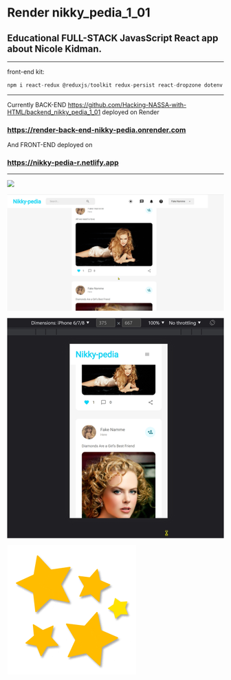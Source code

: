 # Render nikky_pedia_1_01

## Educational FULL-STACK JavasScript React app about Nicole Kidman.
---
front-end kit:

```js
npm i react-redux @reduxjs/toolkit redux-persist react-dropzone dotenv formik yup react-router-dom@6 @mui/material @emotion/react @emotion/styled @mui/icons-material
```

---
Currently BACK-END 
https://github.com/Hacking-NASSA-with-HTML/backend_nikky_pedia_1_01 deployed on Render

### https://render-back-end-nikky-pedia.onrender.com 

And FRONT-END deployed on 

### https://nikky-pedia-r.netlify.app

---



![](https://github.com/Hacking-NASSA-with-HTML/nikky_pedia/blob/main/Nikky-pedia.gif)

![](https://github.com/Hacking-NASSA-with-HTML/nikky_pedia/blob/main/Nikky-pediA.jpg)

![](https://github.com/Hacking-NASSA-with-HTML/nikky_pedia/blob/main/Nikky-pediA_mobile.jpg)

![](https://github.com/Hacking-NASSA-with-HTML/Array_iteration_cheatsheet/blob/main/star.gif)
